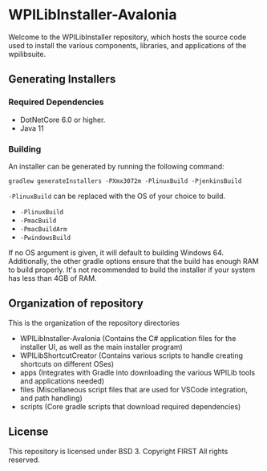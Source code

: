# WPILibInstaller-Avalonia

Welcome to the WPILibInstaller repository, which hosts the source code used to install the various components, libraries, and applications of the wpilibsuite.

## Generating Installers

### Required Dependencies

- DotNetCore 6.0 or higher.
- Java 11

### Building

An installer can be generated by running the following command:

```
gradlew generateInstallers -PXmx3072m -PlinuxBuild -PjenkinsBuild
```

``-PlinuxBuild`` can be replaced with the OS of your choice to build.

- ``-PlinuxBuild``
- ``-PmacBuild``
- ``-PmacBuildArm``
- ``-PwindowsBuild``

If no OS argument is given, it will default to building Windows 64. Additionally, the other gradle options ensure that the build has enough RAM to build properly. It's not recommended to build the installer if your system has less than 4GB of RAM.

## Organization of repository

This is the organization of the repository directories

- WPILibInstaller-Avalonia (Contains the C# application files for the installer UI, as well as the main installer program)
- WPILibShortcutCreator (Contains various scripts to handle creating shortcuts on different OSes)
- apps (Integrates with Gradle into downloading the various WPILib tools and applications needed)
- files (Miscellaneous script files that are used for VSCode integration, and path handling)
- scripts (Core gradle scripts that download required dependencies)

## License

This repository is licensed under BSD 3. Copyright FIRST All rights reserved.
